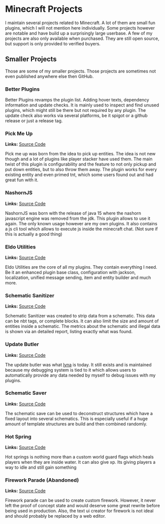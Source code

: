 # Minecraft Projects

I maintain several projects related to Minecraft.
A lot of them are small fun plugins, which I will not mention here individually.
Some projects however are notable and have build up a surprisingly large userbase.
A few of my projects are also only available when purchased.
They are still open source, but support is only provided to verified buyers.

## Smaller Projects

Those are some of my smaller projects.
Those projects are sometimes not even published anywhere else then GitHub.

### Better Plugins

Better Plugins revamps the plugin list. Adding hover texts, dependency information and update checks.
It is mainly used to inspect and find unused plugins, which might still be there but not required by any plugin.
The update check also works via several platforms, be it spigot or a github release or just a release tag.

### Pick Me Up

**Links:** [Source Code](https://github.com/eldoriarpg/PickMeUp)

Pick me up was born from the idea to pick up entities.
The idea is not new though and a lot of plugins like player stacker have used them.
The main twist of this plugin is configurability and the feature to not only pickup and put down entities, but to also
throw them away.
The plugin works for every existing entity and even primed tnt, which some users found out and had great fun with it.

### NashornJS

**Links:** [Source Code](https://github.com/eldoriarpg/NashornJS)

NashornJS was born with the release of java 15 where the nashorn javascript engine was removed from the jdk.
This plugin allows to use it again.
The only known usage however are my own plugins.
It also contains a js cli tool which allows to execute js inside the minecraft chat.
(Not sure if this is actually a good thing)

### Eldo Utilities

**Links:** [Source Code](https://github.com/eldoriarpg/eldo-util)

Eldo Utilities are the core of all my plugins.
They contain everything I need.
Be it an enhanced plugin base class, configuration with jackson, localization, unified message sending, item and entity
builder and much more.

### Schematic Sanitizer

**Links:** [Source Code](https://github.com/eldoriarpg/schematic-sanitizer)

Schematic Sanitizer was created to strip data from a schematic.
This data can be nbt tags, or complete blocks. It can also limit the size and amount of entities inside a schematic.
The metrics about the schematic and illegal data is shown via an detailed report, listing exactly what was found.

### Update Butler

**Links:** [Source Code](https://github.com/eldoriarpg/updatebutler)

The update butler was what [lyna](../discord/lyna.md) is today.
It still exists and is maintained because my debugging system is tied to it which allows users to automatically provide
any data needed by myself to debug issues with my plugins.

### Schematic Saver

**Links:** [Source Code](https://github.com/eldoriarpg/SchematicSaver)

The schematic save can be used to deconstruct structures which have a fixed layout into several schematics.
This is especially useful if a huge amount of template structures are build and then combined randomly.

### Hot Spring

**Links:** [Source Code](https://github.com/eldoriarpg/HotSpring)

Hot springs is nothing more than a custom world guard flags which heals players when they are inside water.
It can also give xp.
Its giving players a way to idle and still gain something

### Firework Parade (Abandoned)

**Links:** [Source Code](https://github.com/eldoriarpg/FireworkParade)

Firework parade can be used to create custom firework.
However, it never left the proof of concept state and would deserve some great rewrite before being used in production.
Also, the text ui creator for firework is not ideal and should probably be replaced by a web editor.

